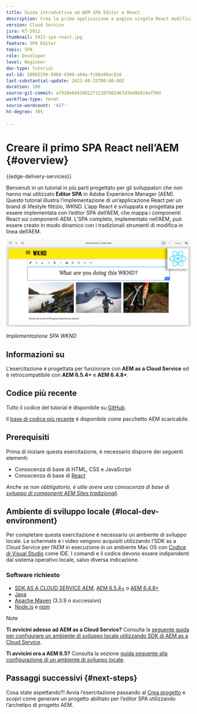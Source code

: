 ```yaml
---
title: Guida introduttiva ad AEM SPA Editor e React
description: Crea la prima applicazione a pagina singola React modificabile in Adobe Experience Manager (AEM) con l’applicazione a pagina singola WKND. Scopri come creare un’applicazione a pagina singola utilizzando la piattaforma JS di React con l’editor per applicazioni a pagina singola di AEM. Questo tutorial in più parti illustra l’implementazione di un’applicazione React per un brand lifestyle fittizio, WKND. Il tutorial descrive tutte le fasi di creazione dell’applicazione a pagina singola e l’integrazione con AEM.
version: Cloud Service
jira: KT-5912
thumbnail: 5912-spa-react.jpg
feature: SPA Editor
topic: SPA
role: Developer
level: Beginner
doc-type: Tutorial
exl-id: 38802296-8988-4300-a04a-fcbbe98ac810
last-substantial-update: 2022-08-25T00:00:00Z
duration: 100
source-git-commit: af928e60410022f12207082467d3bd9b818af59d
workflow-type: tm+mt
source-wordcount: '417'
ht-degree: 30%

---
```


# Creare il primo SPA React nell’AEM {#overview}

{{edge-delivery-services}}

Benvenuti in un tutorial in più parti progettato per gli sviluppatori che non hanno mai utilizzato **Editor SPA** in Adobe Experience Manager (AEM). Questo tutorial illustra l’implementazione di un’applicazione React per un brand di lifestyle fittizio, WKND. L’app React è sviluppata e progettata per essere implementata con l’editor SPA dell’AEM, che mappa i componenti React sui componenti AEM. L’SPA completo, implementato nell’AEM, può essere creato in modo dinamico con i tradizionali strumenti di modifica in linea dell’AEM.

![SPA finale implementato](assets/wknd-spa-implementation.png)

*Implementazione SPA WKND*

## Informazioni su

L’esercitazione è progettata per funzionare con **AEM as a Cloud Service** ed è retrocompatibile con **AEM 6.5.4+** e **AEM 6.4.8+**.

## Codice più recente

Tutto il codice del tutorial è disponibile su [GitHub](https://github.com/adobe/aem-guides-wknd-spa).

Il [base di codice più recente](https://github.com/adobe/aem-guides-wknd-spa/releases) è disponibile come pacchetto AEM scaricabile.

## Prerequisiti

Prima di iniziare questa esercitazione, è necessario disporre dei seguenti elementi:

* Conoscenza di base di HTML, CSS e JavaScript
* Conoscenza di base di [React](https://reactjs.org/tutorial/tutorial.html)

*Anche se non obbligatorio, è utile avere una conoscenza di base di [sviluppo di componenti AEM Sites tradizionali](https://experienceleague.adobe.com/docs/experience-manager-learn/getting-started-wknd-tutorial-develop/overview.html?lang=it).*

## Ambiente di sviluppo locale {#local-dev-environment}

Per completare questa esercitazione è necessario un ambiente di sviluppo locale. Le schermate e i video vengono acquisiti utilizzando l’SDK as a Cloud Service per l’AEM in esecuzione in un ambiente Mac OS con [Codice di Visual Studio](https://code.visualstudio.com/) come IDE. I comandi e il codice devono essere indipendenti dal sistema operativo locale, salvo diversa indicazione.

### Software richiesto

* [SDK AS A CLOUD SERVICE AEM](https://experienceleague.adobe.com/docs/experience-manager-learn/cloud-service/local-development-environment-set-up/aem-runtime.html), [AEM 6.5.4+](https://experienceleague.adobe.com/docs/experience-manager-release-information/aem-release-updates/aem-releases-updates.html?lang=en#aem-65) o [AEM 6.4.8+](https://experienceleague.adobe.com/docs/experience-manager-release-information/aem-release-updates/aem-releases-updates.html?lang=en#aem-64)
* [Java](https://downloads.experiencecloud.adobe.com/content/software-distribution/en/general.html)
* [Apache Maven](https://maven.apache.org/) (3.3.9 o successivo)
* [Node.js](https://nodejs.org/it/) e [npm](https://www.npmjs.com/)

>[!NOTE]
>
> **Ti avvicini adesso ad AEM as a Cloud Service?** Consulta la [seguente guida per configurare un ambiente di sviluppo locale utilizzando SDK di AEM as a Cloud Service](https://experienceleague.adobe.com/docs/experience-manager-learn/cloud-service/local-development-environment-set-up/overview.html?lang=it).
>
> **Ti avvicini ora a AEM 6.5?** Consulta la sezione [guida seguente alla configurazione di un ambiente di sviluppo locale](https://experienceleague.adobe.com/docs/experience-manager-learn/foundation/development/set-up-a-local-aem-development-environment.html?lang=it).

## Passaggi successivi {#next-steps}

Cosa state aspettando?! Avvia l’esercitazione passando al [Crea progetto](create-project.md) e scopri come generare un progetto abilitato per l’editor SPA utilizzando l’archetipo di progetto AEM.
